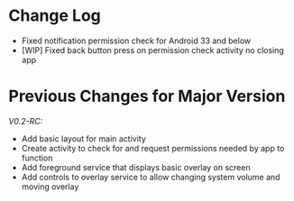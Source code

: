 # Change Log #
* Fixed notification permission check for Android 33 and below
* [WIP] Fixed back button press on permission check activity no closing app


# Previous Changes for Major Version #

*V0.2-RC:*
* Add basic layout for main activity
* Create activity to check for and request permissions needed by app to function
* Add foreground service that displays basic overlay on screen
* Add controls to overlay service to allow changing system volume and moving overlay
